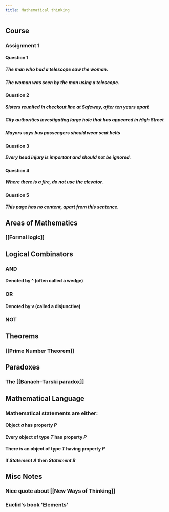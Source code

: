 ```yaml
---
title: Mathematical thinking
---
```


## Course
### Assignment 1
#### Question 1
##### The man who had a telescope saw the woman.
##### The woman was seen by the man using a telescope.
#### Question 2
##### Sisters reunited in checkout line at Safeway, after ten years apart
##### City authorities investigating large hole that has appeared in High Street
##### Mayors says bus passengers should wear seat belts
#### Question 3
##### Every head injury is important and should not be ignored.
#### Question 4
##### Where there is a fire, do not use the elevator.
#### Question 5
##### This page has no content, apart from this sentence.
## Areas of Mathematics
### [[Formal logic]]
## Logical Combinators
### AND
#### Denoted by ^ (often called a wedge)
### OR
#### Denoted by v (called a disjunctive)
### NOT
## Theorems
### [[Prime Number Theorem]]
## Paradoxes
### The [[Banach–Tarski paradox]]
## Mathematical Language
### Mathematical statements are either:
#### Object _a_ has property _P_
#### Every object of type _T_ has property _P_
#### There is an object of type _T_ having property _P_
#### If _Statement A_ then _Statement B_
## Misc Notes
### Nice quote about [[New Ways of Thinking]]
### Euclid's book 'Elements'
